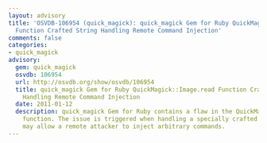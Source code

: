 ```yaml
---
layout: advisory
title: 'OSVDB-106954 (quick_magick): quick_magick Gem for Ruby QuickMagick::Image.read
  Function Crafted String Handling Remote Command Injection'
comments: false
categories:
- quick_magick
advisory:
  gem: quick_magick
  osvdb: 106954
  url: http://osvdb.org/show/osvdb/106954
  title: quick_magick Gem for Ruby QuickMagick::Image.read Function Crafted String
    Handling Remote Command Injection
  date: 2011-01-12
  description: quick_magick Gem for Ruby contains a flaw in the QuickMagick::Image.read
    function. The issue is triggered when handling a specially crafted string. This
    may allow a remote attacker to inject arbitrary commands.
---
```

